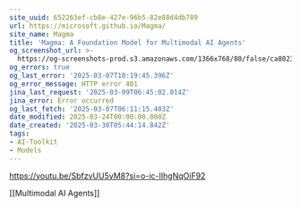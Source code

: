 ```yaml
---
site_uuid: 652263ef-cb8e-427e-96b5-82e88d4db789
url: https://microsoft.github.io/Magma/
site_name: Magma
title: 'Magma: A Foundation Model for Multimodal AI Agents'
og_screenshot_url: >-
  https://og-screenshots-prod.s3.amazonaws.com/1366x768/80/false/ca8023dd3c55bdc930006a714012248b504e4b59745d744e41232c1debdc06af.jpeg
og_errors: true
og_last_error: '2025-03-07T10:19:45.396Z'
og_error_message: HTTP error 401
jina_last_request: '2025-03-09T06:45:02.014Z'
jina_error: Error occurred
og_last_fetch: '2025-03-07T06:11:15.403Z'
date_modified: 2025-03-24T00:00:00.000Z
date_created: '2025-03-30T05:44:14.842Z'
tags:
- AI-Toolkit
- Models
---
```










https://youtu.be/SbfzvUU5yM8?si=o-ic-IIhgNqOiF92

[[Multimodal AI Agents]]


